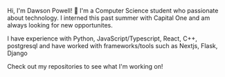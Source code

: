 Hi, I'm Dawson Powell! 👋
I'm a Computer Science student who passionate about technology. I interned this past summer with Capital One and am always looking for new opportunites.


I have experience with Python, JavaScript/Typescript, React, C++, postgresql
and have worked with frameworks/tools such as Nextjs, Flask, Django

Check out my repositories to see what I'm working on!
